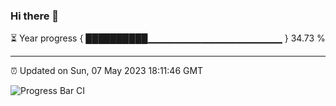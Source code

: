 ### Hi there 👋

⏳ Year progress { ██████████▁▁▁▁▁▁▁▁▁▁▁▁▁▁▁▁▁▁▁▁ } 34.73 %

---

⏰ Updated on Sun, 07 May 2023 18:11:46 GMT

![Progress Bar CI](https://github.com/liununu/liununu/workflows/Progress%20Bar%20CI/badge.svg)
